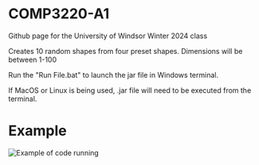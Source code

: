 # COMP3220-A1

Github page for the University of Windsor Winter 2024 class

Creates 10 random shapes from four preset shapes.
Dimensions will be between 1-100

Run the "Run File.bat" to launch the jar file in Windows terminal.

If MacOS or Linux is being used, .jar file will need to be executed from the terminal. 

# Example

![Example of code running](https://imgur.com/a/6SJp2hy)
